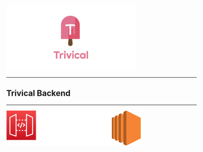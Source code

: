 ![alt text](https://github.com/mcadamm4/trivical-backend/blob/main/diagrams/Trivical.png)

---

## Trivical Backend

---

![alt text](https://github.com/mcadamm4/trivical-backend/blob/main/diagrams/HLD.png)
